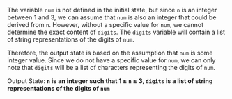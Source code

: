 The variable `num` is not defined in the initial state, but since `n` is an integer between 1 and 3, we can assume that `num` is also an integer that could be derived from `n`. However, without a specific value for `num`, we cannot determine the exact content of `digits`. The `digits` variable will contain a list of string representations of the digits of `num`. 

Therefore, the output state is based on the assumption that `num` is some integer value. Since we do not have a specific value for `num`, we can only note that `digits` will be a list of characters representing the digits of `num`.

Output State: **`n` is an integer such that 1 ≤ `n` ≤ 3, `digits` is a list of string representations of the digits of `num`**
